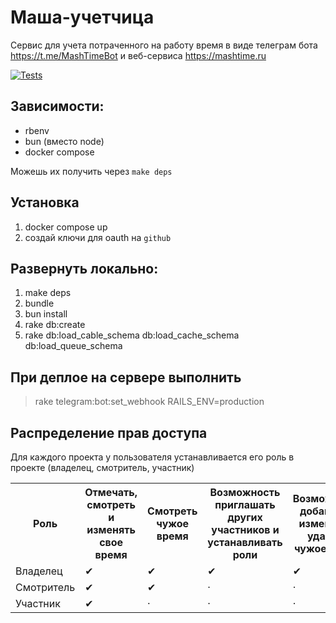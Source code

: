 # Маша-учетчицa

Сервис для учета потраченного на работу время в виде телеграм бота https://t.me/MashTimeBot и веб-сервиса https://mashtime.ru

[![Tests](https://github.com/BrandyMint/masha/actions/workflows/tests.yml/badge.svg)](https://github.com/BrandyMint/masha/actions/workflows/tests.yml)

## Зависимости:

* rbenv
* bun (вместо node)
* docker compose

Можешь их получить через `make deps`

## Установка

1. docker compose up
2. создай ключи для oauth на `github`


## Развернуть локально:

1. make deps
2. bundle
3. bun install
4. rake db:create
4. rake db:load_cable_schema  db:load_cache_schema db:load_queue_schema

## При деплое на сервере выполнить

> rake telegram:bot:set_webhook RAILS_ENV=production 

## Распределение прав доступа

Для каждого проекта у пользователя устанавливается его роль в проекте (владелец, смотритель, участник)

<table>
<tr>
<th>Роль</th>
<th>Отмечать, смотреть и изменять свое время</th>
<th>Смотреть чужое время</th>
<th>Возможность приглашать других участников и устанавливать роли</th>
<th>Возможность добавлять, изменять и удалять чужое время</th></tr>
<tr><td>Владелец</td><td>&#10004;</td><td>&#10004;</td><td>&#10004;</td><td>&#10004;</td></tr>
<tr><td>Смотритель</td><td>&#10004;</td><td>&#10004;</td><td>&middot;</td><td>&middot;</td></tr>
<tr><td>Участник</td><td>&#10004;</td><td>&middot;</td><td>&middot;</td><td>&middot;</td></tr>
</table>
